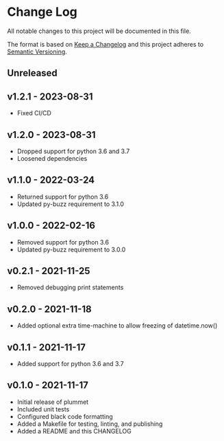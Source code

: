 # Change Log

All notable changes to this project will be documented in this file.

The format is based on [Keep a Changelog](http://keepachangelog.com/)
and this project adheres to [Semantic Versioning](http://semver.org/).

## Unreleased

## v1.2.1 - 2023-08-31
- Fixed CI/CD

## v1.2.0 - 2023-08-31
- Dropped support for python 3.6 and 3.7
- Loosened dependencies

## v1.1.0 - 2022-03-24
- Returned support for python 3.6
- Updated py-buzz requirement to 3.1.0

## v1.0.0 - 2022-02-16
- Removed support for python 3.6
- Updated py-buzz requirement to 3.0.0

## v0.2.1 - 2021-11-25
- Removed debugging print statements

## v0.2.0 - 2021-11-18
- Added optional extra time-machine to allow freezing of datetime.now()

## v0.1.1 - 2021-11-17
- Added support for python 3.6 and 3.7

## v0.1.0 - 2021-11-17
- Initial release of plummet
- Included unit tests
- Configured black code formatting
- Added a Makefile for testing, linting, and publishing
- Added a README and this CHANGELOG
